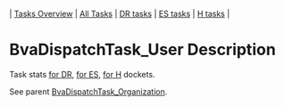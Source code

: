 | [Tasks Overview](tasks-overview.md) | [All Tasks](../alltasks.md) | [DR tasks](../docs-DR/tasklist.md) | [ES tasks](../docs-ES/tasklist.md) | [H tasks](../docs-H/tasklist.md) |

# BvaDispatchTask_User Description

Task stats [for DR](../docs-DR/BvaDispatchTask_User.md), [for ES](../docs-ES/BvaDispatchTask_User.md), [for H](../docs-H/BvaDispatchTask_User.md) dockets.

See parent [BvaDispatchTask_Organization](BvaDispatchTask_Organization.md).
